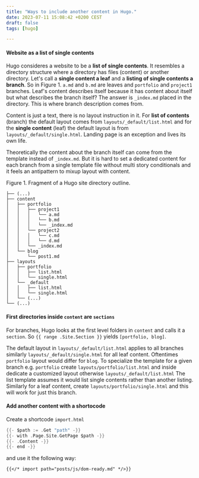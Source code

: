 ```yaml
---
title: "Ways to include another content in Hugo."
date: 2023-07-11 15:08:42 +0200 CEST
draft: false
tags: [hugo]

---
```

#### Website as a list of single contents

Hugo consideres a website to be a **list of single contents**. It resembles a directory structure where a directory has files (content) or another directory. Let's call a **single content a leaf** and a **listing of single contents a branch**. So in Figure 1. `a.md` and `b.md` are leaves and `portfolio` and `project1` branches. Leaf's content describes itself because it has content about itself but what describes the branch itself? The answer is `_index.md` placed in the directory. This is where branch description comes from.

Content is just a text, there is no layout instruction in it. For **list of contents** (branch) the default layout comes from `layouts/_default/list.html` and for the **single content** (leaf) the default layout is from `layouts/_default/single.html`. Landing page is an exception and lives its own life.

Theoretically the content about the branch itself can come from the template instead of `_index.md`. But it is hard to set a dedicated content for each branch from a single template file without multi story conditionals and it feels an antipattern to mixup layout with content.

Figure 1. Fragment of a Hugo site directory outline.
```
├── (...)
├── content
│   ├── portfolio
│   │   ├── project1
│   │   │   └── a.md
│   │   │   └── b.md
│   │   │   └── _index.md
│   │   └── project2
│   │   │   └── c.md
│   │   │   └── d.md
│   │   └── _index.md
│   └── blog
│       └── post1.md
├── layouts
│   ├── portfolio
│   │   ├── list.html
│   │   └── single.html
│   └── _default
│   │   ├── list.html
│   │   └── single.html
│   └── (...)
└── (...)
```
#### First directories inside `content` are `sections`
For branches, Hugo looks at the first level folders in `content` and calls it a `section`. So `{{ range .Site.Section }}` yields `[portfolio, blog]`.  

The default layout in `layouts/_default/list.html` applies to all branches similarly `layouts/_default/single.html` for all leaf content. Oftentimes `portfolio` layout would differ for `blog`. To specialize the template for a given branch e.g. `portfolio` create `layouts/portfolio/list.html` and inside dedicate a customized layout otherwise `layouts/_default/list.html` The list template assumes it would list single contents rather than another listing. Similarly for a leaf content, create `layouts/portfolio/single.html` and this will work for just this branch.

#### Add another content with a shortocode 

Create a shortcode `import.html`

```go
{{- $path := .Get "path" -}}
{{- with .Page.Site.GetPage $path -}}
{{- .Content -}}
{{- end -}}
```
and use it the following way:

```plaintext
{{</* import path="posts/js/dom-ready.md" */>}}
```


